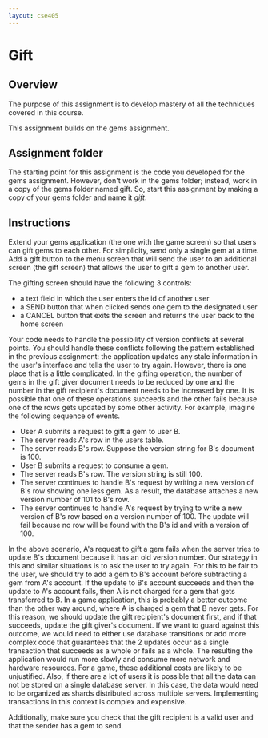 ```yaml
---
layout: cse405
---
```


# Gift

## Overview

The purpose of this assignment is to develop mastery of all the techniques covered in this course.

This assignment builds on the gems assignment.

## Assignment folder

The starting point for this assignment is the code you developed for the gems assignment. However, don't work in the gems folder; instead, work in a copy of the gems folder named gift. So, start this assignment by making a copy of your gems folder and name it _gift_.

## Instructions

Extend your gems application (the one with the game screen) so that users can gift gems to each other. For simplicity, send only a single gem at a time. Add a gift button to the menu screen that will send the user to an additional screen (the gift screen) that allows the user to gift a gem to another user.

The gifting screen should have the following 3 controls:

* a text field in which the user enters the id of another user
* a SEND button that when clicked sends one gem to the designated user
* a CANCEL button that exits the screen and returns the user back to the home screen

Your code needs to handle the possibility of version conflicts at several points. You should handle these conflicts following the pattern established in the previous assignment: the application updates any stale information in the user's interface and tells the user to try again. However, there is one place that is a little complicated. In the gifting operation, the number of gems in the gift giver document needs to be reduced by one and the number in the gift recipient's document needs to be increased by one. It is possible that one of these operations succeeds and the other fails because one of the rows gets updated by some other activity. For example, imagine the following sequence of events.

* User A submits a request to gift a gem to user B.
* The server reads A's row in the users table.
* The server reads B's row. Suppose the version string for B's document is 100.
* User B submits a request to consume a gem.
* The server reads B's row. The version string is still 100.
* The server continues to handle B's request by writing a new version of B's row showing one less gem. As a result, the database attaches a new version number of 101 to B's row.
* The server continues to handle A's request by trying to write a new version of B's row based on a version number of 100. The update will fail because no row will be found with the B's id and with a version of 100.

In the above scenario, A's request to gift a gem fails when the server tries to update B's document because it has an old version number. Our strategy in this and similar situations is to ask the user to try again. For this to be fair to the user, we should try to add a gem to B's account before subtracting a gem from A's account. If the update to B's account succeeds and then the update to A's account fails, then A is not charged for a gem that gets transferred to B. In a game application, this is probably a better outcome than the other way around, where A is charged a gem that B never gets. For this reason, we should update the gift recipient's document first, and if that succeeds, update the gift giver's document. If we want to guard against this outcome, we would need to either use database transitions or add more complex code that guarantees that the 2 updates occur as a single transaction that succeeds as a whole or fails as a whole. The resulting the application would run more slowly and consume more network and hardware resources. For a game, these additional costs are likely to be unjustified.  Also, if there are a lot of users it is possible that all the data can not be stored on a single database server.  In this case, the data would need to be organized as shards distributed across multiple servers.  Implementing transactions in this context is complex and expensive.

Additionally, make sure you check that the gift recipient is a valid user and that the sender has a gem to send.

